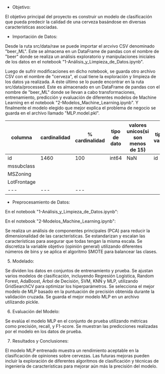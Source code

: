 - Objetivo:  

El objetivo principal del proyecto es construir un modelo de clasificación que pueda predecir la calidad de una cerveza basándose en diversas características asociadas.  

- Importación de Datos:  

Desde la ruta src/data/raw se puede importar el arcvivo CSV denominado "beer_ML". Este se almacena en un DataFrame de pandas con el nombre de "beer" donde se realiza un análisis exploratorio y manipulaciones iniciales de los datos en el notebook "1-Análisis_y_Limpieza_de_Datos.ipynb".  

Luego de sufrir modificaciones en dicho notebook, se guarda otro archivo CSV con el nombre de "cerveza", el cual tiene la exploración y limpieza de los datos ya realizada. A éste último se lo puede encontrar en la ruta src/data/processed. Este es almacenado en un DataFrame de pandas con el nombre de "beer_ML" donde se llevan a cabo transformaciones, entrenamiento, predicción y evaluación de diferentes modelos de Machine Learning en el notebook "2-Modelos_Machine_Learning.ipynb". Y finalmente el modelo elegido que mejor explica el problema de negocio se guarda en el archivo llamado "MLP.model.pkl".  

|columna|cardinalidad|% cardinalidad|tipo de dato|valores unicos(si son menos de 15)|tipo de variable|
|---|---|---|---|---|---|
|id|1460|100|int64|NaN|id|
|mssubclass||||||
|MSZoning||||||
|LotFrontage||||||
---|---|---|


- Preprocesamiento de Datos:  

En el notebook "1-Análisis_y_Limpieza_de_Datos.ipynb":  


En el notebook "2-Modelos_Machine_Learning.ipynb":

Se realiza un análisis de componentes principales (PCA) para reducir la dimensionalidad de las características.
Se estandarizan y escalan las características para asegurar que todas tengan la misma escala.
Se discretiza la variable objetivo (opinión general) utilizando diferentes números de bins y se aplica el algoritmo SMOTE para balancear las clases.  

5. Modelado:  

Se dividen los datos en conjuntos de entrenamiento y prueba.
Se ajustan varios modelos de clasificación, incluyendo Regresión Logística, Random Forest, AdaBoost, Árbol de Decisión, SVM, KNN y MLP, utilizando GridSearchCV para optimizar los hiperparámetros.
Se selecciona el mejor modelo de MLP basado en la puntuación de precisión obtenida durante la validación cruzada.
Se guarda el mejor modelo MLP en un archivo utilizando pickle.  

6. Evaluación del Modelo:  

Se evalúa el modelo MLP en el conjunto de prueba utilizando métricas como precisión, recall, y F1-score.
Se muestran las predicciones realizadas por el modelo en los datos de prueba.  

7. Resultados y Conclusiones:  

El modelo MLP entrenado muestra un rendimiento aceptable en la clasificación de opiniones sobre cervezas. Las futuras mejoras pueden incluir la exploración de diferentes algoritmos de clasificación y técnicas de ingeniería de características para mejorar aún más la precisión del modelo.